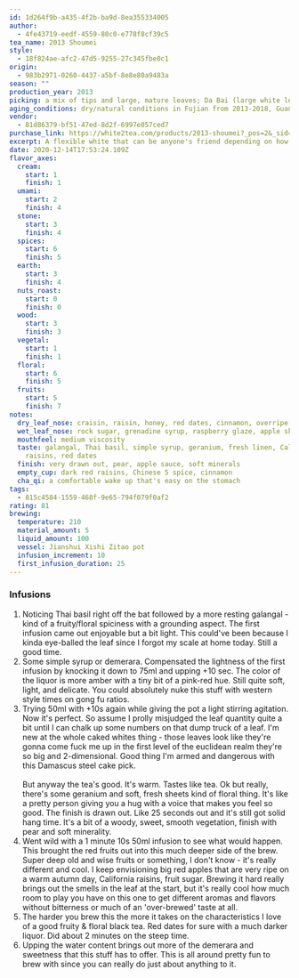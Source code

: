 ```yaml
---
id: 1d264f9b-a435-4f2b-ba9d-8ea355334005
author:
  - 4fe43719-eedf-4559-80c0-e778f8cf39c5
tea_name: 2013 Shoumei
style:
  - 18f824ae-afc2-47d5-9255-27c345fbe0c1
origin:
  - 983b2971-0260-4437-a5bf-8e8e80a9483a
season: ""
production_year: 2013
picking: a mix of tips and large, mature leaves; Da Bai (large white leaves)
aging_conditions: dry/natural conditions in Fujian from 2013-2018, Guangzhou til 2020
vendor:
  - 81d86379-bf51-47ed-8d2f-6997e057ced7
purchase_link: https://white2tea.com/products/2013-shoumei?_pos=2&_sid=ae88e5619&_ss=r
excerpt: A flexible white that can be anyone's friend depending on how ya treat it
date: 2020-12-14T17:53:24.109Z
flavor_axes:
  cream:
    start: 1
    finish: 1
  umami:
    start: 2
    finish: 4
  stone:
    start: 3
    finish: 4
  spices:
    start: 6
    finish: 5
  earth:
    start: 3
    finish: 4
  nuts_roast:
    start: 0
    finish: 0
  wood:
    start: 3
    finish: 3
  vegetal:
    start: 1
    finish: 1
  floral:
    start: 6
    finish: 5
  fruits:
    start: 5
    finish: 7
notes:
  dry_leaf_nose: craisin, raisin, honey, red dates, cinnamon, overripe apples
  wet_leaf_nose: rock sugar, grenadine syrup, raspberry glaze, apple skin
  mouthfeel: medium viscosity
  taste: galangal, Thai basil, simple syrup, geranium, fresh linen, California
    raisins, red dates
  finish: very drawn out, pear, apple sauce, soft minerals
  empty_cup: dark red raisins, Chinese 5 spice, cinnamon
  cha_qi: a comfortable wake up that's easy on the stomach
tags:
  - 815c4584-1559-468f-9e65-794f079f0af2
rating: 81
brewing:
  temperature: 210
  material_amount: 5
  liquid_amount: 100
  vessel: Jianshui Xishi Zitao pot
  infusion_increment: 10
  first_infusion_duration: 25
---
```

### Infusions

1. Noticing Thai basil right off the bat followed by a more resting galangal - kind of a fruity/floral spiciness with a grounding aspect. The first infusion came out enjoyable but a bit light. This could've been because I kinda eye-balled the leaf since I forgot my scale at home today. Still a good time.
2. Some simple syrup or demerara. Compensated the lightness of the first infusion by knocking it down to 75ml and upping +10 sec. The color of the liquor is more amber with a tiny bit of a pink-red hue. Still quite soft, light, and delicate. You could absolutely nuke this stuff with western style times on gong fu ratios.
3. Trying 50ml with +10s again while giving the pot a light stirring agitation. Now it's perfect. So assume I prolly misjudged the leaf quantity quite a bit until I can chalk up some numbers on that dump truck of a leaf. I'm new at the whole caked whites thing - those leaves look like they're gonna come fuck me up in the first level of the euclidean realm they're so big and 2-dimensional. Good thing I'm armed and dangerous with this Damascus steel cake pick. \
   \
   But anyway the tea's good. It's warm. Tastes like tea. Ok but really, there's some geranium and soft, fresh sheets kind of floral thing. It's like a pretty person giving you a hug with a voice that makes you feel so good. The finish is drawn out. Like 25 seconds out and it's still got solid hang time. It's a bit of a woody, sweet, smooth vegetation, finish with pear and soft minerality.
4. Went wild with a 1 minute 10s 50ml infusion to see what would happen. This brought the red fruits out into this much deeper side of the brew. Super deep old and wise fruits or something, I don't know - it's really different and cool. I keep envisioning big red apples that are very ripe on a warm autumn day, California raisins, fruit sugar. Brewing it hard really brings out the smells in the leaf at the start, but it's really cool how much room to play you have on this one to get different aromas and flavors without bitterness or much of an 'over-brewed' taste at all.
5. The harder you brew this the more it takes on the characteristics I love of a good fruity & floral black tea. Red dates for sure with a much darker liquor. Did about 2 minutes on the steep time.
6. Upping the water content brings out more of the demerara and sweetness that this stuff has to offer. This is all around pretty fun to brew with since you can really do just about anything to it.